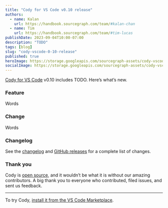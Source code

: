 ```yaml
---
title: "Cody for VS Code v0.10 release"
authors:
  - name: Kalan
    url: https://handbook.sourcegraph.com/team/#kalan-chan
  - name: Tim
    url: https://handbook.sourcegraph.com/team/#tim-lucas
publishDate: 2023-09-04T10:00-07:00
description: "TODO"
tags: [blog]
slug: "cody-vscode-0-10-release"
published: true
heroImage: https://storage.googleapis.com/sourcegraph-assets/cody-vscode-0.10.0-og-image.jpg
socialImage: https://storage.googleapis.com/sourcegraph-assets/cody-vscode-0.10.0-og-image.jpg
---
```


[Cody for VS Code](https://marketplace.visualstudio.com/items?itemName=sourcegraph.cody-ai) v0.10 includes TODO. Here’s what’s new.

### Feature

Words

### Change

Words

### Changelog

See the [changelog](https://github.com/sourcegraph/cody/blob/main/vscode/CHANGELOG.md) and [GitHub releases](https://github.com/sourcegraph/cody/releases) for a complete list of changes.

### Thank you

Cody is [open source](https://github.com/sourcegraph/cody), and it wouldn’t be what it is without our amazing contributors. A big thank you to everyone who contributed, filed issues, and sent us feedback.

<hr style={{marginTop:"2rem",marginBottom:"2rem"}}/>

To try Cody, [install it from the VS Code Marketplace](https://marketplace.visualstudio.com/items?itemName=sourcegraph.cody-ai).
